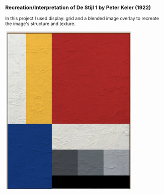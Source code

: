 <!DOCTYPE html>
<html>

<body>

<h3>Recreation/Interpretation of De Stijl 1 by Peter Keler (1922)</h3>

<p>In this project I used display: grid and a blended image overlay to recreate the image's structure and texture.</p>

<img src="Bild.jpeg" width="400">

</body>
